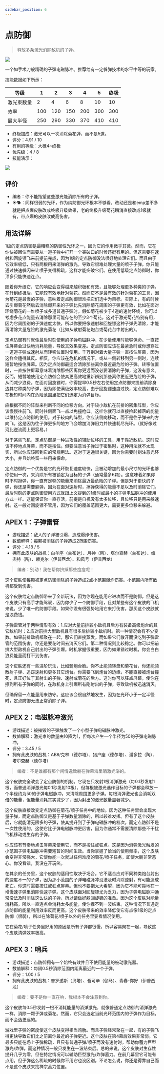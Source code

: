 ```yaml
---
sidebar_position: 6
---
```


# 点防御

> 释放多条激光消除敌机的子弹。

<img src="/terms/pd.png" style={{zoom:1.25}}/>

一个如手术刀般精确的子弹电磁脉冲。推荐给有一定躲弹技术的水平中等的玩家。

技能数据如下所示：

| 等级       | 1    | 2    | 3    | 4    | 5    | 终极 |
| ---------- | ---- | ---- | ---- | ---- | ---- | ---- |
| 激光束数量 | 2    | 4    | 6    | 8    | 10   | 10   |
| 效率       | 100  | 120  | 150  | 200  | 300  | 300  |
| 最大半径   | 250  | 290  | 330  | 370  | 410  | 410  |

- 终极加成：激光可以一次消除菊花弹，而不是5道。
- 评分：4.91 / 10
- 有用的等级：大概4~终极
- 优先级：4 / 8
- 技能演示：

<img src="/skills/pd.gif" style={{zoom:1}}/>

## 评价

- 编者：你不能指望这些激光能消除所有的子弹。
- ☀🐕：同样很弱的光环，作为纯防御光环根本不够看，改动还是和emp差不多就是把点爆皮肤改成终极升级效果，老的终极升级菊花瞬消直接改成1级就有，带点爆的皮肤改成高伤害。

## 用法详解

1级的定点防御是最糟糕的防御性光环之一，因为它的作用微乎其微。然而，它在你快被困住而需要从一道子弹中打开一个突破口的时候还挺有用的。但这需要在速射和回旋镖飞来前提前完成，因为1级的定点防御没法很好地处理它们。而且由于它效率极低，只有两根用来消弹的激光，导致它很难处理大量的喷子子弹。你只能通过快速躲闪来让喷子变得稀疏，这样才能突破它们。在使用低级定点防御时，你顶多只能快速连点。

随着你升级它，它的响应会变得越来越积极和有效，且能够处理更多种类的子弹。在升到终极后，它能较有效地针对菊花。然而它不是最有效的针对菊花的工具，因为菊花是最慢的子弹，意味着定点防御很难把它们选中为目标。实际上，有的时候去引爆菊花然后去消除爆开来的子弹比先消除菊花周围的子弹更有效，比如在面对环绕菊花的一堆喷子或多道普通子弹时。假如菊花被少于4道的速射环绕，你可以考虑多花点能量去消除那里可能存在的至少3个菊花。这对于激光菊花特别有用，因为它周围别的子弹速度太快，所以你要把像速射和回旋镖这种子弹先清除，才能再清除大量危险的激光菊花（比如从散射菊花炮台或菊花台中射出的）。

定点防御有时就像最后时刻使用的子弹电磁脉冲，在少量使用时能够保命。一直按住屏幕会过快地消耗能量，导致其效果变差。定点防御应该在最紧急时或你想穿过一道道子弹或速射从而转移位置时使用。千万别对着大量子弹一直按住屏幕，因为这样会适得其反。相反，你应该在危机的情况下，或从一侧转移到另一侧时，连续短暂地按住屏幕。因为定点防御最适合清除那些离你最近最危险的子弹。转移位置时，一直按住屏幕意味着消除那些因离你更远而没必要消除的子弹，这没有意义。反而，短暂地使用定点防御会使其更高效地重新辨别那些离你更近更危险的子弹，从而减少浪费。在面对回旋镖时，你得提早0.5秒左右使用定点防御来提前清除身边其它种类的子弹，因为即使满级效率较高，由于回旋镖速度过快，定点防御难以在极短时间内在危险范围里把它们选定为消弹目标。

应根据不同的阵型来判断不同的位移方向。对于较小敌机在前排的密集阵型，你应该慢慢往前飞，同时往侧面飞一点以免撞枪口。这样你就可以直接捡起掉落的能量以维持定点防御的使用。对于较肉的阵型，你应该侧向移动，而不是往子弹来的方向飞。这是因为往子弹更多的地方飞会增加消弹阻力并快速耗尽光环。（就好像过河比逆流而上更容易。）

对于某些飞机，定点防御是一种进攻性的辅助位移的工具，用于靠近敌机。这时应该不停地点屏幕，而不是按住。但要注意当子弹过于密集时，这种用法就不太现实，所以你应该回到它的常规用法。这对于速通很关键，因为你需要时刻注意光环大小，并且始终留一些用来保命。

定点防御的一个优势是它的光环恢复速度较快，且被动增加的最小尺寸的光环也够你使用一次，来消除所有被锁定为目标的子弹（通常最多6颗）。这意味着如果你时不时擦弹，你一直有足够的能量来消除最近最危险的子弹。但是对于更快的子弹，你还是需要躲弹，因为在面对速射时，擦弹获得的能量不足以及时消除它们。最后时刻的定点防御使用方式就跟上文提到的1级时或最小的子弹电磁脉冲的使用方式一样。这能保证你一直存活，前提是自机没有太多位移，且位移只是用来躲速射。这一般对回旋镖不管用，因为它们的覆盖范围更大，需要更多位移来躲避。

## APEX 1：子弹雷管

- 游戏描述：敌人的子弹被引爆，造成爆炸伤害。
- 数值解释：每颗被消除的子弹造成2范围伤害。
- 评分：4.18 / 5
- 拥有此皮肤的战机：白羊座（兰布达）、月神（陶）、塔尔查赫（兰布达）、维杰特（陶）、赖克尔（伊普西龙）、和风号（伊普西龙）

> 编者：别动！我在帮你挤掉那些痘痘呢！

这个皮肤使每颗被定点防御消除的子弹造成2点小范围爆炸伤害。小范围内所有敌机都受到伤害。

这个皮肤给定点防御带来了全新玩法，因为你现在能用它进攻而不是防御。但是这个皮肤只有高手才能驾驭，因为你少了一个防御手段，且对某些有这个皮肤的飞机来说，少了唯一的防御手段。如果你没有很强势地用它来打伤害，那买这个皮肤就是浪费钱。

子弹雷管对于两种情形有效：1.应对大量前排较小敌机且后方有装备高级炮台的其它敌机时；2.应对前排大型敌机且有很多后排较小敌机时。第一种情况会有不少变数。如果前排敌机都聚在一起，那它们直接蒸发。而如果它们散开而没吃到子弹雷管的范围伤害，你还是要花时间去消灭它们。第二种情况则比较稳定。你可以把前排大型敌机自己射出的子弹引爆。时机掌握很重要，因为如果错过时机，你会白白浪费能量而打不到伤害。

这个皮肤还有一些进阶玩法，比如骑炮台脸。你不止能骑转盘和菊花台，你还能骑散射子弹、追踪速射和更多其它炮台。你需要飞到炮台的边缘，不能直接被炮台撞死，且正好位于其射出的子弹、速射或菊花的后方。这时你可以狂点屏幕，使你在擦到所有子弹的同时，在敌机身上引爆所有刚射出的子弹，导致敌机被迅速消灭。

但确保留一点能量用来防守。这应该会很自然地发生，因为在光环小于一定半径时，定点防御无法正常消除子弹。

## APEX 2：电磁脉冲激光

- 游戏描述：被摧毁的子弹触发了一个小型子弹电磁脉冲激光。
- 数值解释：激光束的数量由10降为1，但每次产生一个半径为50的子弹电磁脉冲。
- 评分：3.45 / 5
- 拥有此皮肤的战机：AB8/克林（德尔塔）、猎户座（德尔塔）、潘多拉（陶）、塔尔查赫（德尔塔）

> 编者：不是谁都有那个闲情逸致躺在弹幕海里晒激光浴的。

这个皮肤完全改变了定点防御的机制。它现在只发射1根消弹激光（每0.1秒发射1根，而普通消弹激光每0.1秒发射10根），但每根被激光选作目标的子弹都会释放一个半径约为50的子弹电磁脉冲，来清除周围更多子弹。每根消弹激光也会消耗双倍的能量，但能量消耗其实减少了，因为射出的激光数量显著减少。

这个皮肤直接改变定点防御在菊花/喷子任务中的地位。因为这种任务里会出现大量子弹，而定点防御又是基于子弹数量消除的，所以较难发挥。但有了这个皮肤后，它就能清无限多的子弹，使其提升到了子弹电磁脉冲的档次。而定点防御不是一次性使用的，这使它比子弹电磁脉冲更厉害，因为你通常不需要清除那些不干扰飞机移动或生存的子弹。

你应该有节奏地点击屏幕来使用它，而不是按住或狂点。这是因为消弹激光触发的小范围子弹电磁脉冲需要短暂的时间生效。当你掌握了恰当的使用频率，这个皮肤会变得非常强大，它使你能一次就过任何难度的菊花/喷子任务，即使大鹏非常恶心。你没看错，我没在开玩笑。

在其余的任务里，这个皮肤的适用性取决于场合。它不适合应对不同种类炮台射出的速度不一的子弹，因为那小范围的子弹电磁脉冲没法及时消除速射，有可能造成死亡。你这时需要按住或狂点屏幕。但也不要抱太大希望，因为它不能可靠地在一堆慢速子弹里消除快速子弹。这个皮肤面对回旋镖尤为乏力，因为子弹电磁脉冲通常没法及时消除这么快的子弹，所以请做好躲回旋镖的准备。因为这个皮肤对能量消耗高，所以一直连点会消耗太多能量，使你撑不到一波结束。这种情况下普通定点防御的能量利用效率反而更高。这个皮肤带来的效率降低使它有点像1级的定点防御（很弱），所以在除菊花/喷子以外的任务里要看情况使用。

它在菊花/喷子任务里好用的原因是所有子弹都很慢，所以容易聚在一起，导致这个皮肤清弹效率极高。

## APEX 3：哨兵

- 游戏描述：点防御拥有一个始终有效并且不使用能量的被动激光器。
- 数值解释：每隔0.5秒消除范围内距离最近的一个子弹。
- 评分：1.00 / 5
- 拥有此皮肤的战机：普罗透斯（贝塔）、吾可辛（伽马）、青春-你好（伊普西龙）

> 编者：要不是你一直在响，我根本不会注意到你。

这个皮肤每0.5秒发射一根不消耗能量的消弹激光，就像普通定点防御的消弹激光一样，消除一颗子弹或菊花。然而，它只会选定当前光环范围内的子弹作为目标，而不会选更远的。

游戏里子弹的密度使这个皮肤变得相当鸡肋。而且子弹经常聚在一起，有的子弹飞得更快导致它们比之前离你最近的子弹更近。这个皮肤在第4幕后效果非常弱。它最多只能在场上子弹稀疏，且只有普通子弹/喷子而没有速射时，帮助你蓄力巨型激光/炸弹，而这种情况一般只发生在一波结束后。总的来说，这个皮肤对生存性提升几乎为零，但在特定情况可以辅助巨型激光/炸弹蓄力。在前几幕里它可能有点用，但子弹这么稀疏的时候你不用它也没区别。不论怎么说，你还是得靠自己而不是这个皮肤来找禅宗蓄力位置。